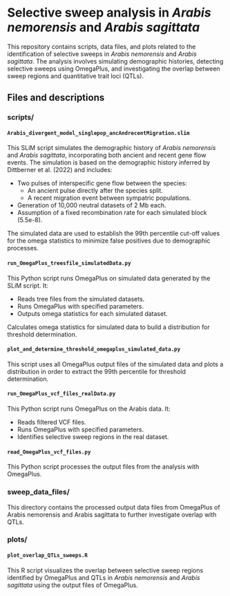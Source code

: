 # Selective sweep analysis in *Arabis nemorensis* and *Arabis sagittata*

This repository contains scripts, data files, and plots related to the identification of selective sweeps in *Arabis nemorensis* and *Arabis sagittata*. The analysis involves simulating demographic histories, detecting selective sweeps using OmegaPlus, and investigating the overlap between sweep regions and quantitative trait loci (QTLs).

## Files and descriptions

### scripts/

#### `Arabis_divergent_model_singlepop_ancAndrecentMigration.slim`

This SLiM script simulates the demographic history of *Arabis nemorensis* and *Arabis sagittata*, incorporating both ancient and recent gene flow events. 
The simulation is based on the demographic history inferred by Dittberner et al. (2022) and includes:

- Two pulses of interspecific gene flow between the species:
  - An ancient pulse directly after the species split.
  - A recent migration event between sympatric populations.
- Generation of 10,000 neutral datasets of 2 Mb each.
- Assumption of a fixed recombination rate for each simulated block (5.5e-8).

The simulated data are used to establish the 99th percentile cut-off values for the omega statistics to minimize false positives due to demographic processes.

#### `run_OmegaPlus_treesfile_simulatedData.py`

This Python script runs OmegaPlus on simulated data generated by the SLiM script. It:

- Reads tree files from the simulated datasets.
- Runs OmegaPlus with specified parameters.
- Outputs omega statistics for each simulated dataset.

Calculates omega statistics for simulated data to build a distribution for threshold determination.

#### `plot_and_determine_threshold_omegaplus_simulated_data.py`

This script uses all OmegaPlus output files of the simulated data and plots a distribution in order to extract the 99th percentile for threshold determination.

#### `run_OmegaPlus_vcf_files_realData.py`

This Python script runs OmegaPlus on the Arabis data. It:

- Reads filtered VCF files.
- Runs OmegaPlus with specified parameters.
- Identifies selective sweep regions in the real dataset.

#### `read_OmegaPlus_vcf_files.py`

This Python script processes the output files from the analysis with OmegaPlus. 

### sweep_data_files/

This directory contains the processed output data files from OmegaPlus of Arabis nemorensis and Arabis sagittata to further investigate overlap with QTLs.

### plots/

#### `plot_overlap_QTLs_sweeps.R`

This R script visualizes the overlap between selective sweep regions identified by OmegaPlus and QTLs in *Arabis nemorensis* and *Arabis sagittata* using the output files of OmegaPlus.
